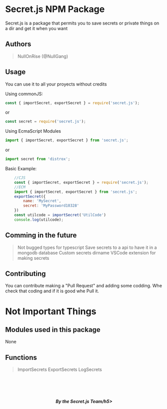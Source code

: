 <h1 class="title">Secret.js NPM Package</h1>
<p class="subtitle">Secret.js is a package that permits you to save secrets or private things on a dir and get it when you want</p>

## Authors
> NullOnRise (@NullGang)
## Usage
You can use it to all your proyects without credits

Using commonJS:
```js
const { importSecret, exportSecret } = require('secret.js');
```
or
```js
const secret = require('secret.js');
```

Using EcmaScript Modules
```js
import { importSecret, exportSecret } from 'secret.js';
```
or
```js
import secret from 'distrox';
```

Basic Example:
```js
    //CJS
    const { importSecret, exportSecret } = require('secret.js');
    //ECM
    import { importSecret, exportSecret } from 'secret.js';
    exportSecret({
        name: 'MySecret',
        secret: 'MyPassword10328'
    })
    const utilcode = importSecret('UtilCode')
    console.log(utilcode);
```

## Comming in the future
> Not bugged types for typescript
> Save secrets to a api to have it in a mongodb database
> Custom secrets dirname
> VSCode extension for making secrets

## Contributing

You can contribute making a "Pull Request" and adding some codding. Whe check that coding and if it is good whe Pull it.


# Not Important Things
## Modules used in this package
None

## Functions
> ImportSecrets
> ExportSecrets
> LogSecrets
<br>
<br>
<br>
<h5 style="text-align: center;">By the Secret.js Team/h5>